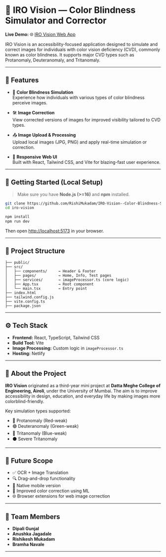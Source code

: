 # 🧠 IRO Vision — Color Blindness Simulator and Corrector

**Live Demo:** 🌐 [IRO Vision Web App](https://super-gaufre-1b6b5f.netlify.app/)

IRO Vision is an accessibility-focused application designed to simulate and correct images for individuals with color vision deficiency (CVD), commonly known as color blindness. It supports major CVD types such as Protanomaly, Deuteranomaly, and Tritanomaly.

---

## 📌 Features

- 🎨 **Color Blindness Simulation**  
  Experience how individuals with various types of color blindness perceive images.

- 🛠️ **Image Correction**  
  View corrected versions of images for improved visibility tailored to CVD types.

- 📤 **Image Upload & Processing**  
  Upload local images (JPG, PNG) and apply real-time simulation or correction.

- 📱 **Responsive Web UI**  
  Built with React, Tailwind CSS, and Vite for blazing-fast user experience.

---

## 🚀 Getting Started (Local Setup)

> Make sure you have **Node.js (>=16)** and **npm** installed.

```bash
git clone https://github.com/RishiMukadam/IRO-Vision--Color-Blindness-Stimulator-and-Corrector.git
cd iro-vision

npm install
npm run dev
```

Then open [http://localhost:5173](http://localhost:5173) in your browser.

---

## 📁 Project Structure

```
├── public/
├── src/
│   ├── components/     → Header & Footer
│   ├── pages/          → Home, Info, Test pages
│   ├── services/       → imageProcessor.ts (core logic)
│   ├── App.tsx         → Root component
│   └── main.tsx        → Entry point
├── index.html
├── tailwind.config.js
├── vite.config.ts
├── package.json
```

---

## ⚙️ Tech Stack

- **Frontend:** React, TypeScript, Tailwind CSS
- **Build Tool:** Vite
- **Image Processing:** Custom logic in `imageProcessor.ts`
- **Hosting:** Netlify

---

## 📖 About the Project

**IRO Vision** originated as a third-year mini project at **Datta Meghe College of Engineering, Airoli**, under the University of Mumbai. The aim is to improve accessibility in design, education, and everyday life by making images more colorblind-friendly.

Key simulation types supported:
- 🔴 Protanomaly (Red-weak)
- 🟢 Deuteranomaly (Green-weak)
- 🔵 Tritanomaly (Blue-weak)
- ⚫ Severe Tritanomaly

---

## 📌 Future Scope

- ✅ OCR + Image Translation
- 🔍 Drag-and-drop functionality
- 📱 Native mobile version
- 🤖 Improved color correction using ML
- 🌐 Browser extensions for web image correction

---

## 👥 Team Members

- **Dipali Gunjal**
- **Anushka Jagadale** 
- **Rishikesh Mukadam** 
- **Bramha Navale** 


---

